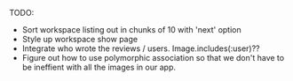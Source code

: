 TODO:

- Sort workspace listing out in chunks of 10 with 'next' option
- Style up workspace show page
- Integrate who wrote the reviews / users. Image.includes(:user)??
- Figure out how to use polymorphic association so that we don't have to be ineffient with all the images in our app.
